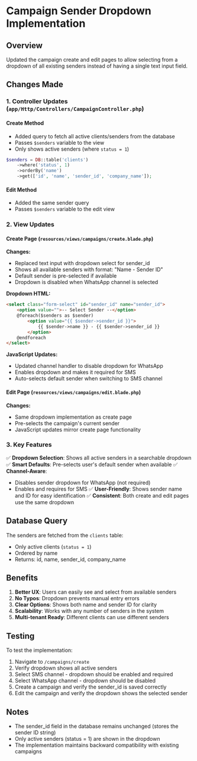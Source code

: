 # Campaign Sender Dropdown Implementation

## Overview
Updated the campaign create and edit pages to allow selecting from a dropdown of all existing senders instead of having a single text input field.

## Changes Made

### 1. Controller Updates (`app/Http/Controllers/CampaignController.php`)

#### Create Method
- Added query to fetch all active clients/senders from the database
- Passes `$senders` variable to the view
- Only shows active senders (where `status = 1`)

```php
$senders = DB::table('clients')
    ->where('status', 1)
    ->orderBy('name')
    ->get(['id', 'name', 'sender_id', 'company_name']);
```

#### Edit Method
- Added the same sender query
- Passes `$senders` variable to the edit view

### 2. View Updates

#### Create Page (`resources/views/campaigns/create.blade.php`)
**Changes:**
- Replaced text input with dropdown select for sender_id
- Shows all available senders with format: "Name - Sender ID"
- Default sender is pre-selected if available
- Dropdown is disabled when WhatsApp channel is selected

**Dropdown HTML:**
```html
<select class="form-select" id="sender_id" name="sender_id">
    <option value="">-- Select Sender --</option>
    @foreach($senders as $sender)
        <option value="{{ $sender->sender_id }}">
            {{ $sender->name }} - {{ $sender->sender_id }}
        </option>
    @endforeach
</select>
```

**JavaScript Updates:**
- Updated channel handler to disable dropdown for WhatsApp
- Enables dropdown and makes it required for SMS
- Auto-selects default sender when switching to SMS channel

#### Edit Page (`resources/views/campaigns/edit.blade.php`)
**Changes:**
- Same dropdown implementation as create page
- Pre-selects the campaign's current sender
- JavaScript updates mirror create page functionality

### 3. Key Features

✅ **Dropdown Selection**: Shows all active senders in a searchable dropdown
✅ **Smart Defaults**: Pre-selects user's default sender when available
✅ **Channel-Aware**: 
   - Disables sender dropdown for WhatsApp (not required)
   - Enables and requires for SMS
✅ **User-Friendly**: Shows sender name and ID for easy identification
✅ **Consistent**: Both create and edit pages use the same dropdown

## Database Query
The senders are fetched from the `clients` table:
- Only active clients (`status = 1`)
- Ordered by name
- Returns: id, name, sender_id, company_name

## Benefits
1. **Better UX**: Users can easily see and select from available senders
2. **No Typos**: Dropdown prevents manual entry errors
3. **Clear Options**: Shows both name and sender ID for clarity
4. **Scalability**: Works with any number of senders in the system
5. **Multi-tenant Ready**: Different clients can use different senders

## Testing
To test the implementation:
1. Navigate to `/campaigns/create`
2. Verify dropdown shows all active senders
3. Select SMS channel - dropdown should be enabled and required
4. Select WhatsApp channel - dropdown should be disabled
5. Create a campaign and verify the sender_id is saved correctly
6. Edit the campaign and verify the dropdown shows the selected sender

## Notes
- The sender_id field in the database remains unchanged (stores the sender ID string)
- Only active senders (status = 1) are shown in the dropdown
- The implementation maintains backward compatibility with existing campaigns

